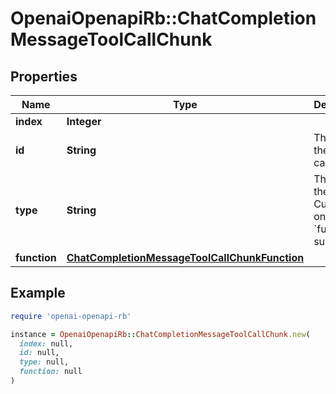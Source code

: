 # OpenaiOpenapiRb::ChatCompletionMessageToolCallChunk

## Properties

| Name | Type | Description | Notes |
| ---- | ---- | ----------- | ----- |
| **index** | **Integer** |  |  |
| **id** | **String** | The ID of the tool call. | [optional] |
| **type** | **String** | The type of the tool. Currently, only &#x60;function&#x60; is supported. | [optional] |
| **function** | [**ChatCompletionMessageToolCallChunkFunction**](ChatCompletionMessageToolCallChunkFunction.md) |  | [optional] |

## Example

```ruby
require 'openai-openapi-rb'

instance = OpenaiOpenapiRb::ChatCompletionMessageToolCallChunk.new(
  index: null,
  id: null,
  type: null,
  function: null
)
```

